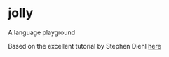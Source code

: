 # jolly
A language playground

Based on the excellent tutorial by Stephen Diehl [here](http://dev.stephendiehl.com/fun/index.html)
